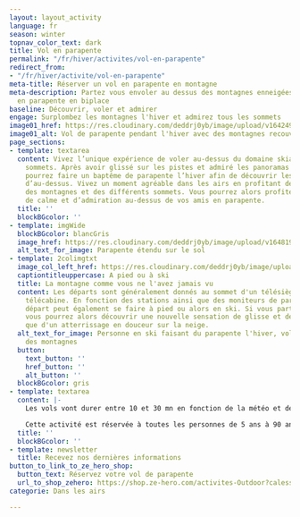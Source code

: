 ```yaml
---
layout: layout_activity
language: fr
season: winter
topnav_color_text: dark
title: Vol en parapente
permalink: "/fr/hiver/activites/vol-en-parapente"
redirect_from:
- "/fr/hiver/activite/vol-en-parapente"
meta-title: Réserver un vol en parapente en montagne
meta-description: Partez vous envoler au dessus des montagnes enneigées avec un vol
  en parapente en biplace
baseline: Découvrir, voler et admirer
engage: Surplombez les montagnes l'hiver et admirez tous les sommets
image01_href: https://res.cloudinary.com/deddrj0yb/image/upload/v1642497764/website/winter/fpvmat-a-6AzbpH7Qg_k-unsplash_moojf5.jpg
image01_alt: Vol de parapente pendant l'hiver avec des montagnes recouvertes de neige
page_sections:
- template: textarea
  content: Vivez l’unique expérience de voler au-dessus du domaine skiable et des
    sommets. Après avoir glissé sur les pistes et admiré les panoramas d’en bas, vous
    pourrez faire un baptême de parapente l’hiver afin de découvrir les montagnes
    d’au-dessus. Vivez un moment agréable dans les airs en profitant des vues splendides
    des montagnes et des différents sommets. Vous pourrez alors profiter d’un moment
    de calme et d’admiration au-dessus de vos amis en parapente.
  title: ''
  blockBGcolor: ''
- template: imgWide
  blockBGcolor: blancGris
  image_href: https://res.cloudinary.com/deddrj0yb/image/upload/v1648195885/website/assets/Recadr%C3%A9es/parapente.png
  alt_text_for_image: Parapente étendu sur le sol
- template: 2colimgtxt
  image_col_left_href: https://res.cloudinary.com/deddrj0yb/image/upload/v1642497879/website/winter/henry-perks-tkOf9gYWakA-unsplash_icnohc.jpg
  captiontitleuppercase: A pied ou à ski
  title: La montagne comme vous ne l'avez jamais vu
  content: Les départs sont généralement donnés au sommet d'un télésiège ou d'une
    télécabine. En fonction des stations ainsi que des moniteurs de parapente, le
    départ peut également se faire à pied ou alors en ski. Si vous partez en ski,
    vous pourrez alors découvrir une nouvelle sensation de glisse et de vol ainsi
    que d'un atterrissage en douceur sur la neige.
  alt_text_for_image: Personne en ski faisant du parapente l'hiver, volant au dessus
    des montagnes
  button:
    text_button: ''
    href_button: ''
    alt_button: ''
  blockBGcolor: gris
- template: textarea
  content: |-
    Les vols vont durer entre 10 et 30 mn en fonction de la météo et des départs donnés. Le vol biplace vous permettra d’admirer la vue, de vivre une nouvelle expérience, ainsi que des sensations fortes. Les moniteurs, en fonction de votre aisance, peuvent vous faire tenir les commandes et réaliser des vols plus sensationnels. Vous pourrez aussi bénéficier de vidéos et de photos qui sont proposées par les moniteurs de parapente.

    Cette activité est réservée à toutes les personnes de 5 ans à 90 ans.
  title: ''
  blockBGcolor: ''
- template: newsletter
  title: Recevez nos dernières informations
button_to_link_to_ze_hero_shop:
  button_text: Réservez votre vol de parapente
  url_to_shop_zehero: https://shop.ze-hero.com/activites-Outdoor?calessonstype=all&catypegenderlistsummer=all&calessonsactivitytype=Parapente&start-date=
categorie: Dans les airs

---
```

